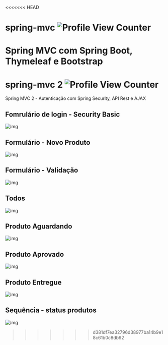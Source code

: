 <<<<<<< HEAD
# spring-mvc ![Profile View Counter](https://komarev.com/ghpvc/?username=MiguelProgrammer)
Spring MVC com Spring Boot, Thymeleaf e Bootstrap
=======
# spring-mvc 2 ![Profile View Counter](https://komarev.com/ghpvc/?username=MiguelProgrammer)
Spring MVC 2 - Autenticação com Spring Security, API Rest e AJAX

## Fomrulário de login - Security Basic
![img](https://i.imgur.com/kiHEgr4.jpg)

## Formulário - Novo Produto
![img](https://i.imgur.com/jhB5tTU.jpg)

## Formulário - Validação
![img](https://i.imgur.com/9GWz8Wq.jpg)

## Todos 
![img](https://i.imgur.com/QOd8Gpn.jpg)

## Produto Aguardando
![img](https://i.imgur.com/tvcYpCH.jpg)

## Produto Aprovado
![img](https://i.imgur.com/KjDX9Zx.jpg)

## Produto Entregue
![img](https://i.imgur.com/dArTq0C.jpg)

## Sequência - status produtos
![img](https://i.imgur.com/Qsd5w6d.jpeg)

>>>>>>> d381df7ea32796d38977ba14b9e18c61b0c8db92
